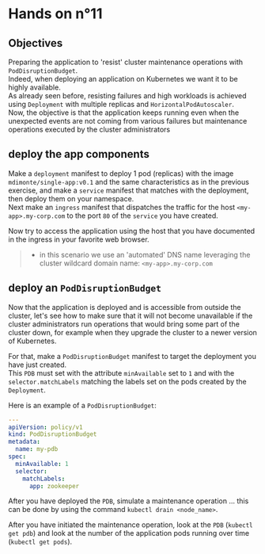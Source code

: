 # Hands on n°11

## Objectives

Preparing the application to 'resist' cluster maintenance operations with `PodDisruptionBudget`.  
Indeed, when deploying an application on Kubernetes we want it to be highly available.  
As already seen before, resisting failures and high workloads is achieved using `Deployment` with multiple replicas and `HorizontalPodAutoscaler`.  
Now, the objective is that the application keeps running even when the unexpected events are not coming from various failures but maintenance operations executed by the cluster administrators

## deploy the app components

Make a `deployment` manifest to deploy 1 pod (replicas) with the image `mdimonte/single-app:v0.1` and the same characteristics as in the previous exercise, and make a `service` manifest that matches with the deployment, then deploy them on your namespace.  
Next make an `ingress` manifest that dispatches the traffic for the host `<my-app>.my-corp.com` to the port `80` of the `service` you have created.

Now try to access the application using the host that you have documented in the ingress in your favorite web browser.

> - in this scenario we use an 'automated' DNS name leveraging the cluster wildcard domain name: `<my-app>.my-corp.com`

## deploy an `PodDisruptionBudget`

Now that the application is deployed and is accessible from outside the cluster, let's see how to make sure that it will not become unavailable if the cluster administrators run operations that would bring some part of the cluster down, for example when they upgrade the cluster to a newer version of Kubernetes.  

For that, make a `PodDisruptionBudget` manifest to target the deployment you have just created.  
This `PDB` must set with the attribute `minAvailable` set to `1` and with the `selector.matchLabels` matching the labels set on the pods created by the `Deployment`.  

Here is an example of a `PodDisruptionBudget`:

```yaml
---
apiVersion: policy/v1
kind: PodDisruptionBudget
metadata:
  name: my-pdb
spec:
  minAvailable: 1
  selector:
    matchLabels:
      app: zookeeper
```

After you have deployed the `PDB`, simulate a maintenance operation ... this can be done by using the command `kubectl drain <node_name>`.  

After you have initiated the maintenance operation, look at the `PDB` (`kubectl get pdb`) and look at the number of the application pods running over time (`kubectl get pods`).  
